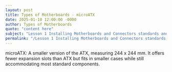 ```yaml
---
layout: post
title: Types of Motherboards - microATX
date: 2025-01-10 12:00:00 -0000
author: Types of Motherboards
quote: "content here"
subject: "Lesson 1 Installing Motherboards and Connectors standards and specifications"
permalink: "/Lesson 1 Installing Motherboards and Connectors standards and specifications/Types of Motherboards/Types of Motherboards - microATX"
---
```


microATX: A smaller version of the ATX, measuring 244 x 244 mm. It offers fewer expansion slots than ATX but fits in smaller cases while still accommodating most standard components.
